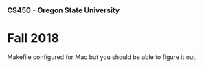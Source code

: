 ### CS450 - Oregon State University
# Fall 2018

Makefile configured for Mac but you should be able to figure it out.
